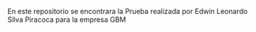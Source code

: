 En este repositorio se encontrara la Prueba realizada por Edwin Leonardo Silva Piracoca para la empresa GBM
